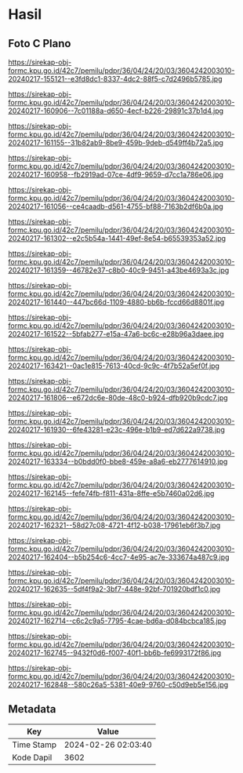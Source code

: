 # Hasil

## Foto C Plano

https://sirekap-obj-formc.kpu.go.id/42c7/pemilu/pdpr/36/04/24/20/03/3604242003010-20240217-155121--e3fd8dc1-8337-4dc2-88f5-c7d2496b5785.jpg

https://sirekap-obj-formc.kpu.go.id/42c7/pemilu/pdpr/36/04/24/20/03/3604242003010-20240217-160906--7c01188a-d650-4ecf-b226-29891c37b1d4.jpg

https://sirekap-obj-formc.kpu.go.id/42c7/pemilu/pdpr/36/04/24/20/03/3604242003010-20240217-161155--31b82ab9-8be9-459b-9deb-d549ff4b72a5.jpg

https://sirekap-obj-formc.kpu.go.id/42c7/pemilu/pdpr/36/04/24/20/03/3604242003010-20240217-160958--fb2919ad-07ce-4df9-9659-d7cc1a786e06.jpg

https://sirekap-obj-formc.kpu.go.id/42c7/pemilu/pdpr/36/04/24/20/03/3604242003010-20240217-161056--ce4caadb-d561-4755-bf88-7163b2df6b0a.jpg

https://sirekap-obj-formc.kpu.go.id/42c7/pemilu/pdpr/36/04/24/20/03/3604242003010-20240217-161302--e2c5b54a-1441-49ef-8e54-b65539353a52.jpg

https://sirekap-obj-formc.kpu.go.id/42c7/pemilu/pdpr/36/04/24/20/03/3604242003010-20240217-161359--46782e37-c8b0-40c9-9451-a43be4693a3c.jpg

https://sirekap-obj-formc.kpu.go.id/42c7/pemilu/pdpr/36/04/24/20/03/3604242003010-20240217-161440--447bc66d-1109-4880-bb6b-fccd66d8801f.jpg

https://sirekap-obj-formc.kpu.go.id/42c7/pemilu/pdpr/36/04/24/20/03/3604242003010-20240217-161522--5bfab277-e15a-47a6-bc6c-e28b96a3daee.jpg

https://sirekap-obj-formc.kpu.go.id/42c7/pemilu/pdpr/36/04/24/20/03/3604242003010-20240217-163421--0ac1e815-7613-40cd-9c9c-4f7b52a5ef0f.jpg

https://sirekap-obj-formc.kpu.go.id/42c7/pemilu/pdpr/36/04/24/20/03/3604242003010-20240217-161806--e672dc6e-80de-48c0-b924-dfb920b9cdc7.jpg

https://sirekap-obj-formc.kpu.go.id/42c7/pemilu/pdpr/36/04/24/20/03/3604242003010-20240217-161930--6fe43281-e23c-496e-b1b9-ed7d622a9738.jpg

https://sirekap-obj-formc.kpu.go.id/42c7/pemilu/pdpr/36/04/24/20/03/3604242003010-20240217-163334--b0bdd0f0-bbe8-459e-a8a6-eb2777614910.jpg

https://sirekap-obj-formc.kpu.go.id/42c7/pemilu/pdpr/36/04/24/20/03/3604242003010-20240217-162145--fefe74fb-f811-431a-8ffe-e5b7460a02d6.jpg

https://sirekap-obj-formc.kpu.go.id/42c7/pemilu/pdpr/36/04/24/20/03/3604242003010-20240217-162321--58d27c08-4721-4f12-b038-17961eb6f3b7.jpg

https://sirekap-obj-formc.kpu.go.id/42c7/pemilu/pdpr/36/04/24/20/03/3604242003010-20240217-162404--b5b254c6-4cc7-4e95-ac7e-333674a487c9.jpg

https://sirekap-obj-formc.kpu.go.id/42c7/pemilu/pdpr/36/04/24/20/03/3604242003010-20240217-162635--5df4f9a2-3bf7-448e-92bf-701920bdf1c0.jpg

https://sirekap-obj-formc.kpu.go.id/42c7/pemilu/pdpr/36/04/24/20/03/3604242003010-20240217-162714--c6c2c9a5-7795-4cae-bd6a-d084bcbca185.jpg

https://sirekap-obj-formc.kpu.go.id/42c7/pemilu/pdpr/36/04/24/20/03/3604242003010-20240217-162745--9432f0d6-f007-40f1-bb6b-fe6993172f86.jpg

https://sirekap-obj-formc.kpu.go.id/42c7/pemilu/pdpr/36/04/24/20/03/3604242003010-20240217-162848--580c26a5-5381-40e9-9760-c50d9eb5e156.jpg


## Metadata

| Key        | Value               |
| ---------- | ------------------- |
| Time Stamp | 2024-02-26 02:03:40 |
| Kode Dapil | 3602                |



